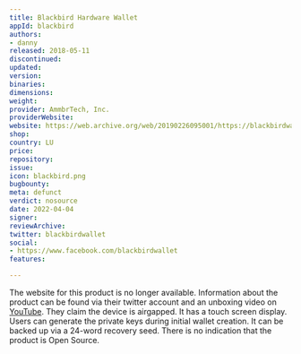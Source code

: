 ```yaml
---
title: Blackbird Hardware Wallet
appId: blackbird
authors:
- danny
released: 2018-05-11
discontinued: 
updated: 
version: 
binaries: 
dimensions: 
weight: 
provider: AmmbrTech, Inc.
providerWebsite: 
website: https://web.archive.org/web/20190226095001/https://blackbirdwallet.io/
shop: 
country: LU
price: 
repository: 
issue: 
icon: blackbird.png
bugbounty: 
meta: defunct
verdict: nosource
date: 2022-04-04
signer: 
reviewArchive: 
twitter: blackbirdwallet
social:
- https://www.facebook.com/blackbirdwallet
features: 

---
```


The website for this product is no longer available. Information about the product can be found via their twitter account and an unboxing video on [YouTube](https://www.youtube.com/watch?v=cExXitndmvc). They claim the device is airgapped. It has a touch screen display. Users can generate the private keys during initial wallet creation. It can be backed up via a 24-word recovery seed. There is no indication that the product is Open Source.

